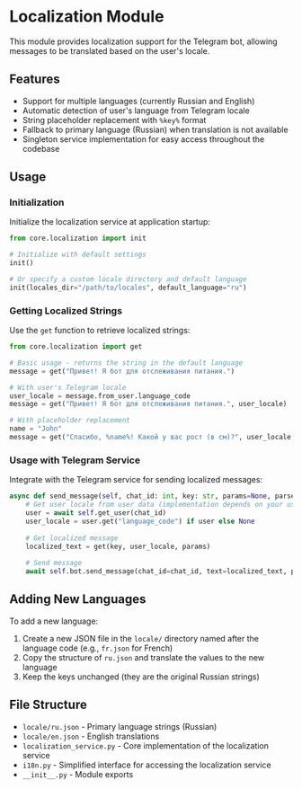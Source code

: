 # Localization Module

This module provides localization support for the Telegram bot, allowing messages to be translated based on the user's locale.

## Features

- Support for multiple languages (currently Russian and English)
- Automatic detection of user's language from Telegram locale
- String placeholder replacement with `%key%` format
- Fallback to primary language (Russian) when translation is not available
- Singleton service implementation for easy access throughout the codebase

## Usage

### Initialization

Initialize the localization service at application startup:

```python
from core.localization import init

# Initialize with default settings
init()

# Or specify a custom locale directory and default language
init(locales_dir="/path/to/locales", default_language="ru")
```

### Getting Localized Strings

Use the `get` function to retrieve localized strings:

```python
from core.localization import get

# Basic usage - returns the string in the default language
message = get("Привет! Я бот для отслеживания питания.")

# With user's Telegram locale
user_locale = message.from_user.language_code
message = get("Привет! Я бот для отслеживания питания.", user_locale)

# With placeholder replacement
name = "John"
message = get("Спасибо, %name%! Какой у вас рост (в см)?", user_locale, {"name": name})
```

### Usage with Telegram Service

Integrate with the Telegram service for sending localized messages:

```python
async def send_message(self, chat_id: int, key: str, params=None, parse_mode=ParseMode.HTML):
    # Get user locale from user data (implementation depends on your user management)
    user = await self.get_user(chat_id)
    user_locale = user.get("language_code") if user else None
    
    # Get localized message
    localized_text = get(key, user_locale, params)
    
    # Send message
    await self.bot.send_message(chat_id=chat_id, text=localized_text, parse_mode=parse_mode)
```

## Adding New Languages

To add a new language:

1. Create a new JSON file in the `locale/` directory named after the language code (e.g., `fr.json` for French)
2. Copy the structure of `ru.json` and translate the values to the new language
3. Keep the keys unchanged (they are the original Russian strings)

## File Structure

- `locale/ru.json` - Primary language strings (Russian)
- `locale/en.json` - English translations
- `localization_service.py` - Core implementation of the localization service
- `i18n.py` - Simplified interface for accessing the localization service
- `__init__.py` - Module exports